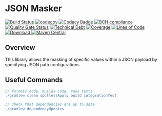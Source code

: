 # JSON Masker

[![Build Status](https://travis-ci.org/michaelruocco/json-masker.svg?branch=master)](https://travis-ci.org/michaelruocco/json-masker)
[![codecov](https://codecov.io/gh/michaelruocco/json-masker/branch/master/graph/badge.svg?token=FWDNP534O7)](undefined)
[![Codacy Badge](https://app.codacy.com/project/badge/Grade/6890f592d8084b6e91e15d1788211c57)](https://www.codacy.com/gh/michaelruocco/json-masker/dashboard?utm_source=github.com&amp;utm_medium=referral&amp;utm_content=michaelruocco/json-masker&amp;utm_campaign=Badge_Grade)
[![BCH compliance](https://bettercodehub.com/edge/badge/michaelruocco/json-masker?branch=master)](https://bettercodehub.com/)
[![Quality Gate Status](https://sonarcloud.io/api/project_badges/measure?project=michaelruocco_json-masker&metric=alert_status)](https://sonarcloud.io/dashboard?id=michaelruocco_json-masker)
[![Technical Debt](https://sonarcloud.io/api/project_badges/measure?project=michaelruocco_json-masker&metric=sqale_index)](https://sonarcloud.io/dashboard?id=michaelruocco_json-masker)
[![Coverage](https://sonarcloud.io/api/project_badges/measure?project=michaelruocco_json-masker&metric=coverage)](https://sonarcloud.io/dashboard?id=michaelruocco_json-masker)
[![Lines of Code](https://sonarcloud.io/api/project_badges/measure?project=michaelruocco_json-masker&metric=ncloc)](https://sonarcloud.io/dashboard?id=michaelruocco_json-masker)
[![Download](https://api.bintray.com/packages/michaelruocco/maven/json-masker/images/download.svg) ](https://bintray.com/michaelruocco/maven/json-masker/_latestVersion)
[![Maven Central](https://img.shields.io/maven-central/v/com.github.michaelruocco/json-masker.svg?label=Maven%20Central)](https://search.maven.org/search?q=g:%22com.github.michaelruocco%22%20AND%20a:%22json-masker%22)

## Overview

This library allows the masking of specific values within a JSON payload by specifying JSON path configurations

## Useful Commands

```gradle
// formats code, builds code, runs tests
./gradlew clean spotlessApply build integrationTest
```

```gradle
// check that dependencies are up to date
./gradlew dependencyUpdates
```